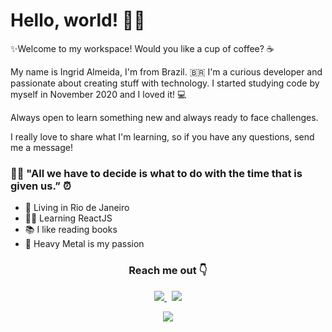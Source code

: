 <h1> Hello, world! 👋✨</h1>

✨Welcome to my workspace! Would you like a cup of coffee? ☕

My name is Ingrid Almeida, I'm from Brazil. 🇧🇷 I'm a curious developer and passionate about creating stuff with technology. I started studying code by myself in November 2020 and I loved it! 💻

Always open to learn something new and always ready to face challenges. 

I really love to share what I'm learning, so if you have any questions, send me a message!

<h3> 🧙‍♂️ "All we have to decide is what to do with the time that is given us.” ⏰</h3>

- 📍 Living in Rio de Janeiro
- 👨‍💻 Learning ReactJS
- 📚 I like reading books
- 🎵 Heavy Metal is my passion

<h3 align="center"> 
Reach me out 👇
</h3>

<p align='center'>
<a href="https://www.linkedin.com/in/ingridsjalmeida">
  <img src="https://img.shields.io/badge/-Ingrid%20Almeida-blue?style=flat-square&logo=Linkedin&logoColor=white" />
</a>&nbsp;
<a href="mailto:ingridsjalmeida@gmail.com">
  <img src="https://img.shields.io/badge/-ingridsjalmeida@gmail.com-c14438?style=flat-square&logo=Gmail&logoColor=white" />
</a>
</p>

<p align="center">
  <img src="https://media.giphy.com/media/5ihf4yMV81xK/giphy.gif">
</p>
